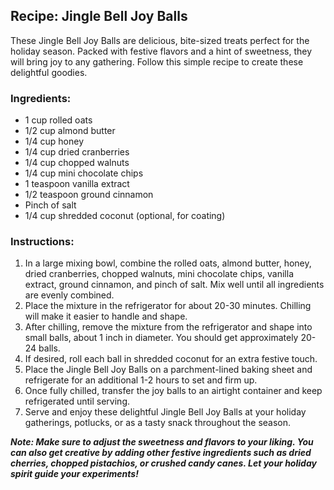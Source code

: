 ## Recipe: Jingle Bell Joy Balls

These Jingle Bell Joy Balls are delicious, bite-sized treats perfect for the holiday season. Packed with festive flavors and a hint of sweetness, they will bring joy to any gathering. Follow this simple recipe to create these delightful goodies.

### Ingredients:
- 1 cup rolled oats
- 1/2 cup almond butter
- 1/4 cup honey
- 1/4 cup dried cranberries
- 1/4 cup chopped walnuts
- 1/4 cup mini chocolate chips
- 1 teaspoon vanilla extract
- 1/2 teaspoon ground cinnamon
- Pinch of salt
- 1/4 cup shredded coconut (optional, for coating)

### Instructions:
1. In a large mixing bowl, combine the rolled oats, almond butter, honey, dried cranberries, chopped walnuts, mini chocolate chips, vanilla extract, ground cinnamon, and pinch of salt. Mix well until all ingredients are evenly combined.
2. Place the mixture in the refrigerator for about 20-30 minutes. Chilling will make it easier to handle and shape.
3. After chilling, remove the mixture from the refrigerator and shape into small balls, about 1 inch in diameter. You should get approximately 20-24 balls.
4. If desired, roll each ball in shredded coconut for an extra festive touch.
5. Place the Jingle Bell Joy Balls on a parchment-lined baking sheet and refrigerate for an additional 1-2 hours to set and firm up.
6. Once fully chilled, transfer the joy balls to an airtight container and keep refrigerated until serving.
7. Serve and enjoy these delightful Jingle Bell Joy Balls at your holiday gatherings, potlucks, or as a tasty snack throughout the season.

***Note: Make sure to adjust the sweetness and flavors to your liking. You can also get creative by adding other festive ingredients such as dried cherries, chopped pistachios, or crushed candy canes. Let your holiday spirit guide your experiments!***